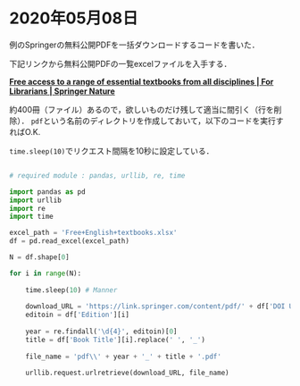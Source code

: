 # 2020年05月08日 


例のSpringerの無料公開PDFを一括ダウンロードするコードを書いた．

下記リンクから無料公開PDFの一覧excelファイルを入手する．

**[Free access to a range of essential textbooks from all disciplines | For Librarians | Springer Nature](https://www.springernature.com/gp/librarians/news-events/all-news-articles/industry-news-initiatives/free-access-to-textbooks-for-institutions-affected-by-coronaviru/17855960)**


約400冊（ファイル）あるので，欲しいものだけ残して適当に間引く（行を削除）．
`pdf`という名前のディレクトリを作成しておいて，以下のコードを実行すればO.K.


`time.sleep(10)`でリクエスト間隔を10秒に設定している．

```python

# required module : pandas, urllib, re, time

import pandas as pd
import urllib
import re
import time

excel_path = 'Free+English+textbooks.xlsx'
df = pd.read_excel(excel_path)

N = df.shape[0]

for i in range(N):
    
    time.sleep(10) # Manner
    
    download_URL = 'https://link.springer.com/content/pdf/' + df['DOI URL'][i].split('http://doi.org')[1] + '.pdf'
    editoin = df['Edition'][i]
    
    year = re.findall('\d{4}', editoin)[0]
    title = df['Book Title'][i].replace(' ', '_')
    
    file_name = 'pdf\\' + year + '_' + title + '.pdf'
    
    urllib.request.urlretrieve(download_URL, file_name)

```

